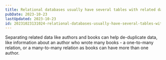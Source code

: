 ```yaml
---
title: Relational databases usually have several tables with related data
pubDate: 2023-10-23
lastUpdated: 2023-10-23
id: 20231023131024-relational-databases-usually-have-several-tables-with-related-data
---
```


Separating related data like authors and books can help de-duplicate data, like information about an author who wrote many books - a one-to-many relation, or a many-to-many relation as books can have more than one author.
